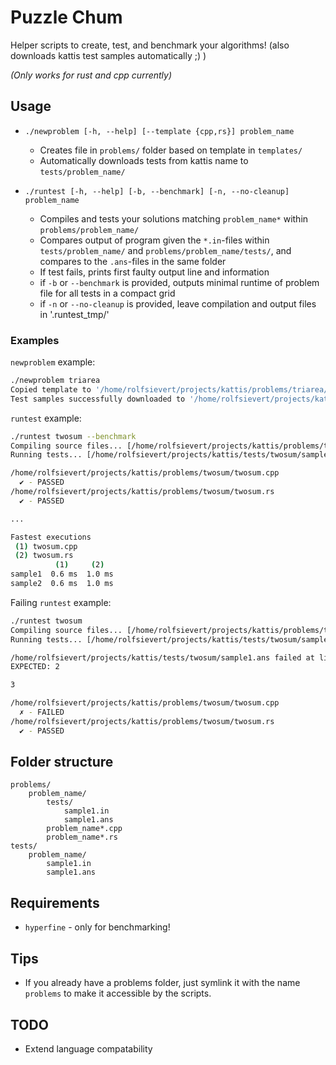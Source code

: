# Puzzle Chum

Helper scripts to create, test, and benchmark your algorithms! (also downloads kattis test samples automatically ;) )

*(Only works for rust and cpp currently)*

## Usage

- `./newproblem [-h, --help] [--template {cpp,rs}] problem_name`
    - Creates file in `problems/` folder based on template in `templates/`
    - Automatically downloads tests from kattis name to `tests/problem_name/`

- `./runtest [-h, --help] [-b, --benchmark] [-n, --no-cleanup] problem_name`
    - Compiles and tests your solutions matching `problem_name*` within `problems/problem_name/`
    - Compares output of program given the `*.in`-files within `tests/problem_name/` and `problems/problem_name/tests/`, and compares to the `.ans`-files in the same folder
    - If test fails, prints first faulty output line and information
    - if `-b` or `--benchmark` is provided, outputs minimal runtime of problem file for all tests in a compact grid
    - if `-n` or `--no-cleanup` is provided, leave compilation and output files in '.runtest_tmp/'

### Examples

`newproblem` example:
```sh
./newproblem triarea
Copied template to '/home/rolfsievert/projects/kattis/problems/triarea/triarea.cpp'
Test samples successfully downloaded to '/home/rolfsievert/projects/kattis/tests/triarea'
```

`runtest` example:
```sh
./runtest twosum --benchmark
Compiling source files... [/home/rolfsievert/projects/kattis/problems/twosum/twosum.cpp, /home/rolfsievert/projects/kattis/problems/twosum/twosum.rs]
Running tests... [/home/rolfsievert/projects/kattis/tests/twosum/sample1.in, /home/rolfsievert/projects/kattis/tests/twosum/sample2.in]

/home/rolfsievert/projects/kattis/problems/twosum/twosum.cpp
  ✔ - PASSED
/home/rolfsievert/projects/kattis/problems/twosum/twosum.rs
  ✔ - PASSED

...

Fastest executions
 (1) twosum.cpp
 (2) twosum.rs
          (1)     (2)
sample1  0.6 ms  1.0 ms
sample2  0.6 ms  1.0 ms
```

Failing `runtest` example:

```sh
./runtest twosum
Compiling source files... [/home/rolfsievert/projects/kattis/problems/twosum/twosum.cpp, /home/rolfsievert/projects/kattis/problems/twosum/twosum.rs]
Running tests... [/home/rolfsievert/projects/kattis/tests/twosum/sample1.in, /home/rolfsievert/projects/kattis/tests/twosum/sample2.in]

/home/rolfsievert/projects/kattis/tests/twosum/sample1.ans failed at line 1
EXPECTED: 2

3

/home/rolfsievert/projects/kattis/problems/twosum/twosum.cpp
  ✗ - FAILED
/home/rolfsievert/projects/kattis/problems/twosum/twosum.rs
  ✔ - PASSED
```

## Folder structure

```
problems/
    problem_name/
        tests/
            sample1.in
            sample1.ans
        problem_name*.cpp
        problem_name*.rs
tests/
    problem_name/
        sample1.in
        sample1.ans
```

## Requirements

- `hyperfine` - only for benchmarking!

## Tips

- If you already have a problems folder, just symlink it with the name `problems` to make it accessible by the scripts.

## TODO
- Extend language compatability
